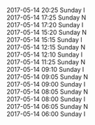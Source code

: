 2017-05-14 20:25 Sunday  I  
2017-05-14 17:25 Sunday  N  
2017-05-14 17:20 Sunday  I  
2017-05-14 15:20 Sunday  N  
2017-05-14 15:15 Sunday  I  
2017-05-14 12:15 Sunday  N  
2017-05-14 12:10 Sunday  I  
2017-05-14 11:25 Sunday  N  
2017-05-14 09:10 Sunday  I  
2017-05-14 09:05 Sunday  N  
2017-05-14 09:00 Sunday  I  
2017-05-14 08:05 Sunday  N  
2017-05-14 08:00 Sunday  I  
2017-05-14 06:05 Sunday  N  
2017-05-14 06:00 Sunday  I  
